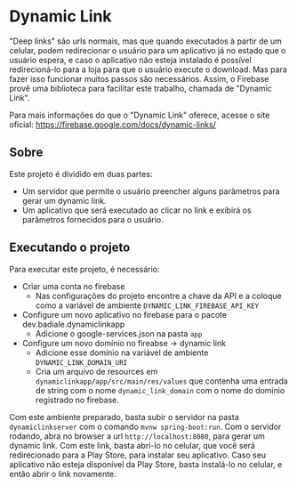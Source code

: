 # Dynamic Link

"Deep links" são urls normais, mas que quando executados à partir de um celular, podem redirecionar o usuário para um aplicativo já no estado que o usuário espera, e caso o aplicativo não esteja instalado é possível redirecioná-lo para a loja para que o usuário execute o download. 
Mas para fazer isso funcionar muitos passos são necessários. 
Assim, o Firebase provê uma biblioteca para facilitar este trabalho, chamada de "Dynamic Link". 

Para mais informações do que o "Dynamic Link" oferece, acesse o site oficial: https://firebase.google.com/docs/dynamic-links/

## Sobre

Este projeto é dividido em duas partes:
* Um servidor que permite o usuário preencher alguns parâmetros para gerar um dynamic link.
* Um aplicativo que será executado ao clicar no link e exibirá os parâmetros fornecidos para o usuário.

## Executando o projeto

Para executar este projeto, é necessário:
* Criar uma conta no firebase
    * Nas configurações do projeto encontre a chave da API e a coloque como a variável de ambiente `DYNAMIC_LINK_FIREBASE_API_KEY`
* Configure um novo aplicativo no firebase para o pacote dev.badiale.dynamiclinkapp
    * Adicione o google-services.json na pasta `app`
* Configure um novo domínio no fireabse -> dynamic link
    * Adicione esse domínio na variável de ambiente `DYNAMIC_LINK_DOMAIN_URI`
    * Cria um arquivo de resources em `dynamiclinkapp/app/src/main/res/values` que contenha uma entrada de string com o nome `dynamic_link_domain` com o nome do domínio registrado no firebase.

Com este ambiente preparado, basta subir o servidor na pasta `dynamiclinkserver` com o comando `mvnw spring-boot:run`.
Com o servidor rodando, abra no browser a url `http://localhost:8080`, para gerar um dynamic link. 
Com este link, basta abrí-lo no celular, que você será redirecionado para a Play Store, para instalar seu aplicativo.
Caso seu aplicativo não esteja disponível da Play Store, basta instalá-lo no celular, e então abrir o link novamente.